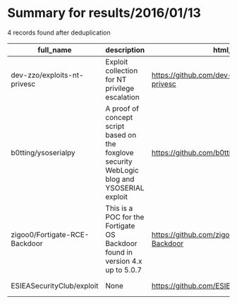 
# Summary for results/2016/01/13
    
4 records found after deduplication

| full_name | description | html_url | matched_list | matched_count | pushed_at | size | stargazers_count | language | forks_count |
|-------------------------------|----------------------------------------------------------------------------------------------|--------------------------------------------------|--------------------|-----------------|---------------------------|--------|--------------------|------------|---------------|
| dev-zzo/exploits-nt-privesc | Exploit collection for NT privilege escalation | https://github.com/dev-zzo/exploits-nt-privesc | ['exploit'] | 1 | 2016-01-13 11:48:45+00:00 | 711 | 58 | C | 20 |
| b0tting/ysoserialpy | A proof of concept script based on the foxglove security WebLogic blog and YSOSERIAL exploit | https://github.com/b0tting/ysoserialpy | ['exploit'] | 1 | 2016-01-13 16:49:08+00:00 | 12561 | 3 | Python | 2 |
| zigoo0/Fortigate-RCE-Backdoor | This is a POC for the Fortigate OS Backdoor found in version 4.x up to 5.0.7 | https://github.com/zigoo0/Fortigate-RCE-Backdoor | ['rce', 'rce poc'] | 2 | 2016-01-13 11:27:46+00:00 | 10 | 22 | Python | 15 |
| ESIEASecurityClub/exploit | None | https://github.com/ESIEASecurityClub/exploit | ['exploit'] | 1 | 2016-01-13 21:23:58+00:00 | 0 | 2 | Python | 0 |
